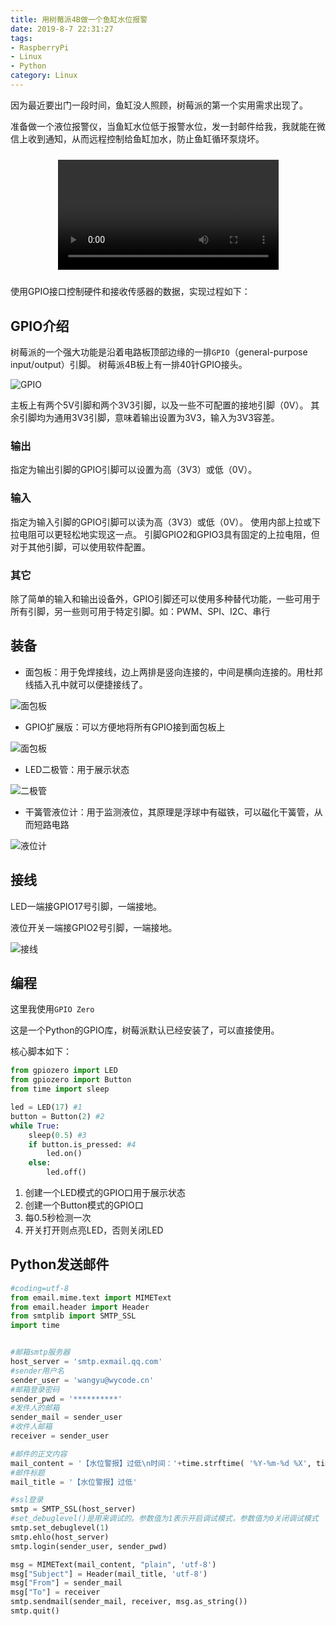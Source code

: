 ```yaml
---
title: 用树莓派4B做一个鱼缸水位报警
date: 2019-8-7 22:31:27
tags:
- RaspberryPi
- Linux
- Python
category: Linux
---
```


因为最近要出门一段时间，鱼缸没人照顾，树莓派的第一个实用需求出现了。

准备做一个液位报警仪，当鱼缸水位低于报警水位，发一封邮件给我，我就能在微信上收到通知，从而远程控制给鱼缸加水，防止鱼缸循环泵烧坏。

<video src="/images/20190807_raspberrypi_fish.mp4" controls="controls"  width="70%" style="margin:24px auto;display: block;"></video>

使用GPIO接口控制硬件和接收传感器的数据，实现过程如下：
<!--more-->

## GPIO介绍

树莓派的一个强大功能是沿着电路板顶部边缘的一排`GPIO`（general-purpose input/output）引脚。 树莓派4B板上有一排40针GPIO接头。

![GPIO](https://www.raspberrypi.org/documentation/usage/gpio/images/gpio-numbers-pi2.png)

主板上有两个5V引脚和两个3V3引脚，以及一些不可配置的接地引脚（0V）。 其余引脚均为通用3V3引脚，意味着输出设置为3V3，输入为3V3容差。

### 输出

指定为输出引脚的GPIO引脚可以设置为高（3V3）或低（0V）。

### 输入

指定为输入引脚的GPIO引脚可以读为高（3V3）或低（0V）。 使用内部上拉或下拉电阻可以更轻松地实现这一点。 引脚GPIO2和GPIO3具有固定的上拉电阻，但对于其他引脚，可以使用软件配置。

### 其它

除了简单的输入和输出设备外，GPIO引脚还可以使用多种替代功能，一些可用于所有引脚，另一些则可用于特定引脚。如：PWM、SPI、I2C、串行

## 装备

- 面包板：用于免焊接线，边上两排是竖向连接的，中间是横向连接的。用杜邦线插入孔中就可以便捷接线了。

![面包板](http://www.taichi-maker.com/wp-content/uploads/2017/03/breadboard.jpg)

- GPIO扩展版：可以方便地将所有GPIO接到面包板上

![面包板](http://g.search1.alicdn.com/img/bao/uploaded/i4/i3/TB1jpt3LXXXXXbnXpXXXXXXXXXX_!!0-item_pic.jpg_200x200.jpg)

- LED二极管：用于展示状态

![二极管](http://file.youboy.com/a/83/81/74/5/9777755.jpg)

- 干簧管液位计：用于监测液位，其原理是浮球中有磁铁，可以磁化干簧管，从而短路电路

![液位计](http://i01.yizimg.com/uploads_old/351305/2015112223270383_old.jpg)

## 接线

LED一端接GPIO17号引脚，一端接地。

液位开关一端接GPIO2号引脚，一端接地。

![接线](/images/20190807_fish.jpg)

## 编程

这里我使用`GPIO Zero`

这是一个Python的GPIO库，树莓派默认已经安装了，可以直接使用。

核心脚本如下：

```python
from gpiozero import LED
from gpiozero import Button
from time import sleep

led = LED(17) #1
button = Button(2) #2
while True:
    sleep(0.5) #3
    if button.is_pressed: #4
        led.on()
    else:
        led.off()
```
1. 创建一个LED模式的GPIO口用于展示状态
2. 创建一个Button模式的GPIO口
3. 每0.5秒检测一次
4. 开关打开则点亮LED，否则关闭LED

## Python发送邮件

```python
#coding=utf-8
from email.mime.text import MIMEText
from email.header import Header
from smtplib import SMTP_SSL
import time


#邮箱smtp服务器
host_server = 'smtp.exmail.qq.com'
#sender用户名
sender_user = 'wangyu@wycode.cn'
#邮箱登录密码
sender_pwd = '**********'
#发件人的邮箱
sender_mail = sender_user
#收件人邮箱
receiver = sender_user

#邮件的正文内容
mail_content = '【水位警报】过低\n时间：'+time.strftime( '%Y-%m-%d %X', time.localtime())
#邮件标题
mail_title = '【水位警报】过低'

#ssl登录
smtp = SMTP_SSL(host_server)
#set_debuglevel()是用来调试的。参数值为1表示开启调试模式，参数值为0关闭调试模式
smtp.set_debuglevel(1)
smtp.ehlo(host_server)
smtp.login(sender_user, sender_pwd)

msg = MIMEText(mail_content, "plain", 'utf-8')
msg["Subject"] = Header(mail_title, 'utf-8')
msg["From"] = sender_mail
msg["To"] = receiver
smtp.sendmail(sender_mail, receiver, msg.as_string())
smtp.quit()
```

